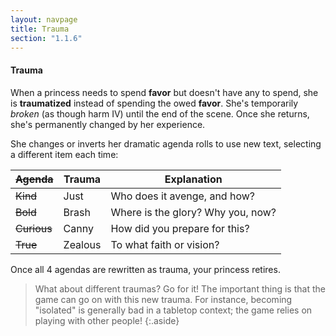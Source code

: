 ```yaml
---
layout: navpage
title: Trauma
section: "1.1.6"
---
```


#### Trauma

When a princess needs to spend **favor** but doesn't have any to spend, she is **traumatized** instead of spending the owed **favor**.
She's temporarily _broken_ (as though harm IV) until the end of the scene.
Once she returns, she's permanently changed by her experience. 

She changes or inverts her dramatic agenda rolls to use new text, selecting a different item each time:

| ~~Agenda~~ | Trauma  | Explanation |
|------------|---------|-------------|
| ~~Kind~~   | Just   | Who does it avenge, and how? |
| ~~Bold~~   | Brash  | Where is the glory? Why you, now? |
| ~~Curious~~ | Canny | How did you prepare for this? |
| ~~True~~  | Zealous | To what faith or vision? |

Once all 4 agendas are rewritten as trauma, your princess retires.

> What about different traumas? Go for it!
> The important thing is that the game can go on with this new trauma.
> For instance, becoming "isolated" is generally bad in a tabletop context; the game relies on playing with other people!
{:.aside}
